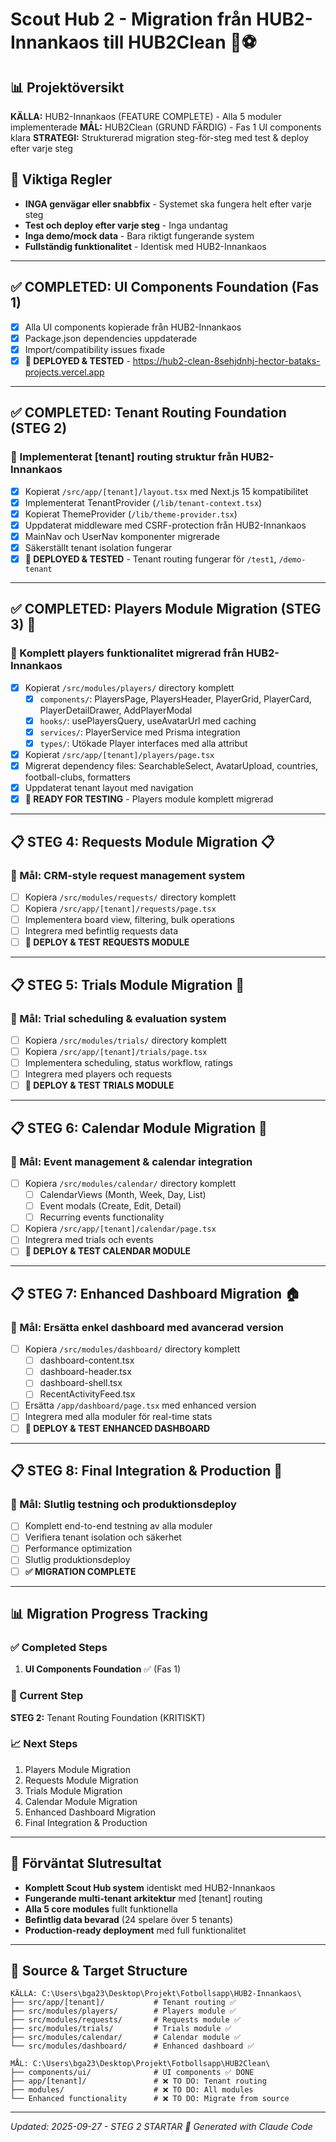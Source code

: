 # Scout Hub 2 - Migration från HUB2-Innankaos till HUB2Clean 🎯⚽

## 📊 Projektöversikt
**KÄLLA:** HUB2-Innankaos (FEATURE COMPLETE) - Alla 5 moduler implementerade
**MÅL:** HUB2Clean (GRUND FÄRDIG) - Fas 1 UI components klara
**STRATEGI:** Strukturerad migration steg-för-steg med test & deploy efter varje steg

## 🚫 Viktiga Regler
- **INGA genvägar eller snabbfix** - Systemet ska fungera helt efter varje steg
- **Test och deploy efter varje steg** - Inga undantag
- **Inga demo/mock data** - Bara riktigt fungerande system
- **Fullständig funktionalitet** - Identisk med HUB2-Innankaos

---

## ✅ COMPLETED: UI Components Foundation (Fas 1)
- [x] Alla UI components kopierade från HUB2-Innankaos
- [x] Package.json dependencies uppdaterade
- [x] Import/compatibility issues fixade
- [x] **🚀 DEPLOYED & TESTED** - https://hub2-clean-8sehjdnhj-hector-bataks-projects.vercel.app

---

## ✅ COMPLETED: Tenant Routing Foundation (STEG 2)
### 🎯 Implementerat [tenant] routing struktur från HUB2-Innankaos
- [x] Kopierat `/src/app/[tenant]/layout.tsx` med Next.js 15 kompatibilitet
- [x] Implementerat TenantProvider (`/lib/tenant-context.tsx`)
- [x] Kopierat ThemeProvider (`/lib/theme-provider.tsx`)
- [x] Uppdaterat middleware med CSRF-protection från HUB2-Innankaos
- [x] MainNav och UserNav komponenter migrerade
- [x] Säkerställt tenant isolation fungerar
- [x] **🚀 DEPLOYED & TESTED** - Tenant routing fungerar för `/test1`, `/demo-tenant`

---

## ✅ COMPLETED: Players Module Migration (STEG 3) 👥
### 🎯 Komplett players funktionalitet migrerad från HUB2-Innankaos
- [x] Kopierat `/src/modules/players/` directory komplett
  - [x] `components/`: PlayersPage, PlayersHeader, PlayerGrid, PlayerCard, PlayerDetailDrawer, AddPlayerModal
  - [x] `hooks/`: usePlayersQuery, useAvatarUrl med caching
  - [x] `services/`: PlayerService med Prisma integration
  - [x] `types/`: Utökade Player interfaces med alla attribut
- [x] Kopierat `/src/app/[tenant]/players/page.tsx`
- [x] Migrerat dependency files: SearchableSelect, AvatarUpload, countries, football-clubs, formatters
- [x] Uppdaterat tenant layout med navigation
- [x] **🚀 READY FOR TESTING** - Players module komplett migrerad

---

## 📋 STEG 4: Requests Module Migration 📋
### 🎯 Mål: CRM-style request management system
- [ ] Kopiera `/src/modules/requests/` directory komplett
- [ ] Kopiera `/src/app/[tenant]/requests/page.tsx`
- [ ] Implementera board view, filtering, bulk operations
- [ ] Integrera med befintlig requests data
- [ ] **🚀 DEPLOY & TEST REQUESTS MODULE**

---

## 📋 STEG 5: Trials Module Migration 🎯
### 🎯 Mål: Trial scheduling & evaluation system
- [ ] Kopiera `/src/modules/trials/` directory komplett
- [ ] Kopiera `/src/app/[tenant]/trials/page.tsx`
- [ ] Implementera scheduling, status workflow, ratings
- [ ] Integrera med players och requests
- [ ] **🚀 DEPLOY & TEST TRIALS MODULE**

---

## 📋 STEG 6: Calendar Module Migration 📅
### 🎯 Mål: Event management & calendar integration
- [ ] Kopiera `/src/modules/calendar/` directory komplett
  - [ ] CalendarViews (Month, Week, Day, List)
  - [ ] Event modals (Create, Edit, Detail)
  - [ ] Recurring events functionality
- [ ] Kopiera `/src/app/[tenant]/calendar/page.tsx`
- [ ] Integrera med trials och events
- [ ] **🚀 DEPLOY & TEST CALENDAR MODULE**

---

## 📋 STEG 7: Enhanced Dashboard Migration 🏠
### 🎯 Mål: Ersätta enkel dashboard med avancerad version
- [ ] Kopiera `/src/modules/dashboard/` directory komplett
  - [ ] dashboard-content.tsx
  - [ ] dashboard-header.tsx
  - [ ] dashboard-shell.tsx
  - [ ] RecentActivityFeed.tsx
- [ ] Ersätta `/app/dashboard/page.tsx` med enhanced version
- [ ] Integrera med alla moduler för real-time stats
- [ ] **🚀 DEPLOY & TEST ENHANCED DASHBOARD**

---

## 📋 STEG 8: Final Integration & Production 🚀
### 🎯 Mål: Slutlig testning och produktionsdeploy
- [ ] Komplett end-to-end testning av alla moduler
- [ ] Verifiera tenant isolation och säkerhet
- [ ] Performance optimization
- [ ] Slutlig produktionsdeploy
- [ ] **✅ MIGRATION COMPLETE**

---

## 📊 Migration Progress Tracking

### ✅ Completed Steps
1. **UI Components Foundation** ✅ (Fas 1)

### 🔄 Current Step
**STEG 2:** Tenant Routing Foundation (KRITISKT)

### 📈 Next Steps
1. Players Module Migration
2. Requests Module Migration
3. Trials Module Migration
4. Calendar Module Migration
5. Enhanced Dashboard Migration
6. Final Integration & Production

---

## 🎯 Förväntat Slutresultat
- **Komplett Scout Hub system** identiskt med HUB2-Innankaos
- **Fungerande multi-tenant arkitektur** med [tenant] routing
- **Alla 5 core modules** fullt funktionella
- **Befintlig data bevarad** (24 spelare över 5 tenants)
- **Production-ready deployment** med full funktionalitet

---

## 📁 Source & Target Structure
```
KÄLLA: C:\Users\bga23\Desktop\Projekt\Fotbollsapp\HUB2-Innankaos\
├── src/app/[tenant]/           # Tenant routing ✅
├── src/modules/players/        # Players module ✅
├── src/modules/requests/       # Requests module ✅
├── src/modules/trials/         # Trials module ✅
├── src/modules/calendar/       # Calendar module ✅
└── src/modules/dashboard/      # Enhanced dashboard ✅

MÅL: C:\Users\bga23\Desktop\Projekt\Fotbollsapp\HUB2Clean\
├── components/ui/              # UI components ✅ DONE
├── app/[tenant]/               # ❌ TO DO: Tenant routing
├── modules/                    # ❌ TO DO: All modules
└── Enhanced functionality      # ❌ TO DO: Migrate from source
```

---

*Updated: 2025-09-27 - STEG 2 STARTAR*
*🤖 Generated with Claude Code*
